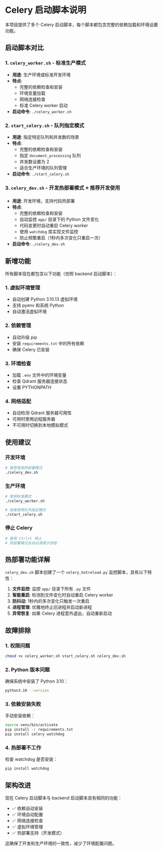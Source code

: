 # Celery 启动脚本说明

本项目提供了多个 Celery 启动脚本，每个脚本都包含完整的依赖加载和环境设置功能。

## 启动脚本对比

### 1. `celery_worker.sh` - 标准生产模式
- **用途**: 生产环境或标准开发环境
- **特点**: 
  - 完整的依赖检查和安装
  - 环境变量加载
  - 网络连接检查
  - 标准 Celery worker 启动
- **启动命令**: `./celery_worker.sh`

### 2. `start_celery.sh` - 队列指定模式  
- **用途**: 指定特定队列和并发数的场景
- **特点**:
  - 完整的依赖检查和安装
  - 指定 `document_processing` 队列
  - 并发数设置为 2
  - 适合生产环境的队列管理
- **启动命令**: `./start_celery.sh`

### 3. `celery_dev.sh` - 开发热部署模式 ⭐ 推荐开发使用
- **用途**: 开发环境，支持代码热部署
- **特点**:
  - 完整的依赖检查和安装
  - 自动监控 `app/` 目录下的 Python 文件变化
  - 代码变更时自动重启 Celery worker
  - 使用 `watchdog` 库实现文件监控
  - 防止频繁重启（1秒内多次变化只重启一次）
- **启动命令**: `./celery_dev.sh`

## 新增功能

所有脚本现在都包含以下功能（仿照 backend 启动脚本）：

### 1. 虚拟环境管理
- 自动创建 Python 3.10.13 虚拟环境
- 支持 pyenv 和系统 Python
- 自动激活虚拟环境

### 2. 依赖管理
- 自动升级 pip
- 安装 `requirements.txt` 中的所有依赖
- 确保 Celery 已安装

### 3. 环境检查
- 加载 `.env` 文件中的环境变量
- 检查 Qdrant 服务器连接状态
- 设置 PYTHONPATH

### 4. 网络适配
- 自动检测 Qdrant 服务器可用性
- 可用时使用远程服务器
- 不可用时切换到本地模拟模式

## 使用建议

### 开发环境
```bash
# 推荐使用热部署模式
./celery_dev.sh
```

### 生产环境
```bash
# 使用标准模式
./celery_worker.sh

# 或者使用队列指定模式
./start_celery.sh
```

### 停止 Celery
```bash
# 使用 Ctrl+C 停止
# 热部署模式会自动清理子进程
```

## 热部署功能详解

`celery_dev.sh` 脚本创建了一个 `celery_hotreload.py` 监控脚本，具有以下特性：

1. **文件监控**: 监控 `app/` 目录下所有 `.py` 文件
2. **智能重启**: 检测到文件变化时自动重启 Celery worker
3. **防抖动**: 1秒内的多次变化只触发一次重启
4. **进程管理**: 优雅地终止旧进程并启动新进程
5. **异常恢复**: 如果 Celery 进程意外退出，自动重新启动

## 故障排除

### 1. 权限问题
```bash
chmod +x celery_worker.sh start_celery.sh celery_dev.sh
```

### 2. Python 版本问题
确保系统中安装了 Python 3.10：
```bash
python3.10 --version
```

### 3. 依赖安装失败
手动安装依赖：
```bash
source venv/bin/activate
pip install -r requirements.txt
pip install celery watchdog
```

### 4. 热部署不工作
检查 watchdog 是否安装：
```bash
pip install watchdog
```

## 架构改进

现在 Celery 启动脚本与 backend 启动脚本具有相同的功能：
- ✅ 依赖自动安装
- ✅ 环境自动配置  
- ✅ 网络连接检查
- ✅ 虚拟环境管理
- ✅ 热部署支持（开发模式）

这确保了开发和生产环境的一致性，减少了环境配置问题。 